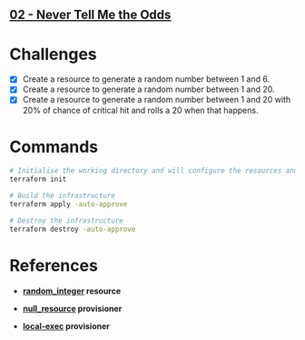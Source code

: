 ## [02 - Never Tell Me the Odds](https://github.com/hashicorp/workshop-puzzles/tree/master/02_Never_Tell_Me_the_Odds)

# Challenges

- [x] Create a resource to generate a random number between 1 and 6.
- [x] Create a resource to generate a random number between 1 and 20.
- [x] Create a resource to generate a random number between 1 and 20 with 20% of chance of critical hit and rolls a 20 when that happens.

# Commands

```bash
# Initialise the working directory and will configure the resources and provisioners.
terraform init

# Build the infrastructure 
terraform apply -auto-approve

# Destroy the infrastructure
terraform destroy -auto-approve
```

# References

* **[random_integer](https://www.terraform.io/docs/providers/random/r/integer.html) resource**

* **[null_resource](https://www.terraform.io/docs/providers/template/d/file.html) provisioner**

* **[local-exec](https://www.terraform.io/docs/provisioners/local-exec.html) provisioner**